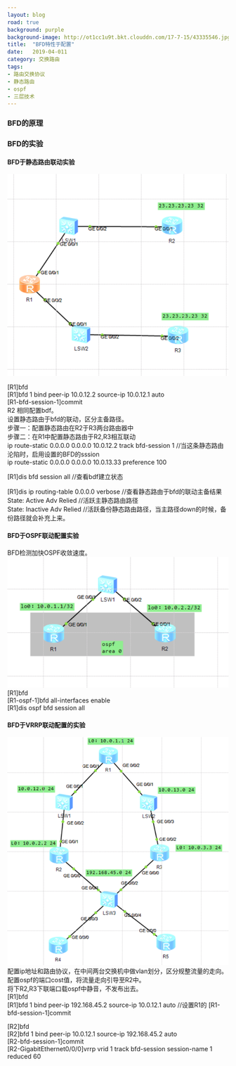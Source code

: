 ```yaml
---
layout: blog
road: true
background: purple
background-image: http://ot1cc1u9t.bkt.clouddn.com/17-7-15/43335546.jpg
title:  "BFD特性于配置"
date:   2019-04-011
category: 交换路由
tags:
- 路由交换协议
- 静态路由
- ospf
- 三层技术
---
```

 


### BFD的原理


### BFD的实验

#### BFD于静态路由联动实验
![bfd-static](https://github.com/diqiu11/digongzi.github.io/raw/master/style/images/bfd-static.PNG)  
  
[R1]bfd  
[R1]bfd 1 bind peer-ip 10.0.12.2 source-ip 10.0.12.1 auto  
[R1-bfd-session-1]commit  
R2 相同配置bdf。  
设置静态路由于bfd的联动，区分主备路径。  
步骤一：配置静态路由在R2于R3两台路由器中  
步骤二：在R1中配置静态路由于R2,R3相互联动  
ip route-static 0.0.0.0 0.0.0.0 10.0.12.2 track bfd-session 1 //当这条静态路由沦陷时，启用设置的BFD的sssion  
ip route-static 0.0.0.0 0.0.0.0 10.0.13.33 preference 100  
  
[R1]dis bfd session all //查看bdf建立状态  
  
[R1]dis ip routing-table 0.0.0.0 verbose //查看静态路由于bfd的联动主备结果  
State: Active Adv Relied //活跃主静态路由路径  
State: Inactive Adv Relied //活跃备份静态路由路径，当主路径down的时候，备份路径就会补充上来。  

#### BFD于OSPF联动配置实验
BFD检测加快OSPF收敛速度。  
![bfd-static-1](https://github.com/diqiu11/digongzi.github.io/raw/master/style/images/bfd-ospf.PNG)  
[R1]bfd  
[R1-ospf-1]bfd all-interfaces enable  
[R1]dis ospf bfd session all  

#### BFD于VRRP联动配置的实验
![vrrp-bfd](https://github.com/diqiu11/digongzi.github.io/raw/master/style/images/vrrp-bfd.PNG)  
配置ip地址和路由协议，在中间两台交换机中做vlan划分，区分规整流量的走向。  
配置ospf的端口cost值，将流量走向引导至R2中。  
将下R2,R3下联端口载ospf中静音，不发布出去。  
[R1]bfd  
[R1]bfd 1 bind peer-ip 192.168.45.2 source-ip 10.0.12.1 auto //设置R1的
[R1-bfd-session-1]commit  

[R2]bfd  
[R2]bfd 1 bind peer-ip 10.0.12.1 source-ip 192.168.45.2 auto  
[R2-bfd-session-1]commit  
[R2-GigabitEthernet0/0/0]vrrp vrid 1 track bfd-session session-name 1 reduced 60  



